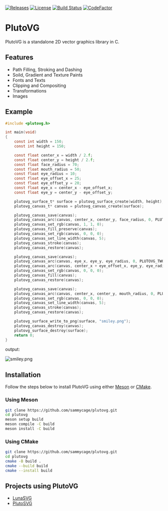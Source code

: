 [![Releases](https://img.shields.io/badge/Version-1.0.0-orange.svg)](https://github.com/sammycage/plutovg/releases)
[![License](https://img.shields.io/badge/License-MIT-blue.svg)](https://github.com/sammycage/plutovg/blob/main/LICENSE)
[![Build Status](https://github.com/sammycage/plutovg/actions/workflows/main.yml/badge.svg)](https://github.com/sammycage/plutovg/actions)
[![CodeFactor](https://www.codefactor.io/repository/github/sammycage/plutovg/badge)](https://www.codefactor.io/repository/github/sammycage/plutovg)

# PlutoVG
PlutoVG is a standalone 2D vector graphics library in C.

## Features
- Path Filling, Stroking and Dashing
- Soild, Gradient and Texture Paints
- Fonts and Texts
- Clipping and Compositing
- Transformations
- Images

## Example
```c
#include <plutovg.h>

int main(void)
{
    const int width = 150;
    const int height = 150;

    const float center_x = width / 2.f;
    const float center_y = height / 2.f;
    const float face_radius = 70;
    const float mouth_radius = 50;
    const float eye_radius = 10;
    const float eye_offset_x = 25;
    const float eye_offset_y = 20;
    const float eye_x = center_x - eye_offset_x;
    const float eye_y = center_y - eye_offset_y;

    plutovg_surface_t* surface = plutovg_surface_create(width, height);
    plutovg_canvas_t* canvas = plutovg_canvas_create(surface);

    plutovg_canvas_save(canvas);
    plutovg_canvas_arc(canvas, center_x, center_y, face_radius, 0, PLUTOVG_TWO_PI, 0);
    plutovg_canvas_set_rgb(canvas, 1, 1, 0);
    plutovg_canvas_fill_preserve(canvas);
    plutovg_canvas_set_rgb(canvas, 0, 0, 0);
    plutovg_canvas_set_line_width(canvas, 5);
    plutovg_canvas_stroke(canvas);
    plutovg_canvas_restore(canvas);

    plutovg_canvas_save(canvas);
    plutovg_canvas_arc(canvas, eye_x, eye_y, eye_radius, 0, PLUTOVG_TWO_PI, 0);
    plutovg_canvas_arc(canvas, center_x + eye_offset_x, eye_y, eye_radius, 0, PLUTOVG_TWO_PI, 0);
    plutovg_canvas_set_rgb(canvas, 0, 0, 0);
    plutovg_canvas_fill(canvas);
    plutovg_canvas_restore(canvas);

    plutovg_canvas_save(canvas);
    plutovg_canvas_arc(canvas, center_x, center_y, mouth_radius, 0, PLUTOVG_PI, 0);
    plutovg_canvas_set_rgb(canvas, 0, 0, 0);
    plutovg_canvas_set_line_width(canvas, 5);
    plutovg_canvas_stroke(canvas);
    plutovg_canvas_restore(canvas);

    plutovg_surface_write_to_png(surface, "smiley.png");
    plutovg_canvas_destroy(canvas);
    plutovg_surface_destroy(surface);
    return 0;
}
```

output:

![smiley.png](smiley.png)

## Installation

Follow the steps below to install PlutoVG using either [Meson](https://mesonbuild.com/) or [CMake](https://cmake.org/).

### Using Meson

```bash
git clone https://github.com/sammycage/plutovg.git
cd plutovg
meson setup build
meson compile -C build
meson install -C build
```

### Using CMake

```bash
git clone https://github.com/sammycage/plutovg.git
cd plutovg
cmake -B build .
cmake --build build
cmake --install build
```

## Projects using PlutoVG
- [LunaSVG](https://github.com/sammycage/lunasvg)
- [PlutoSVG](https://github.com/sammycage/plutosvg)
